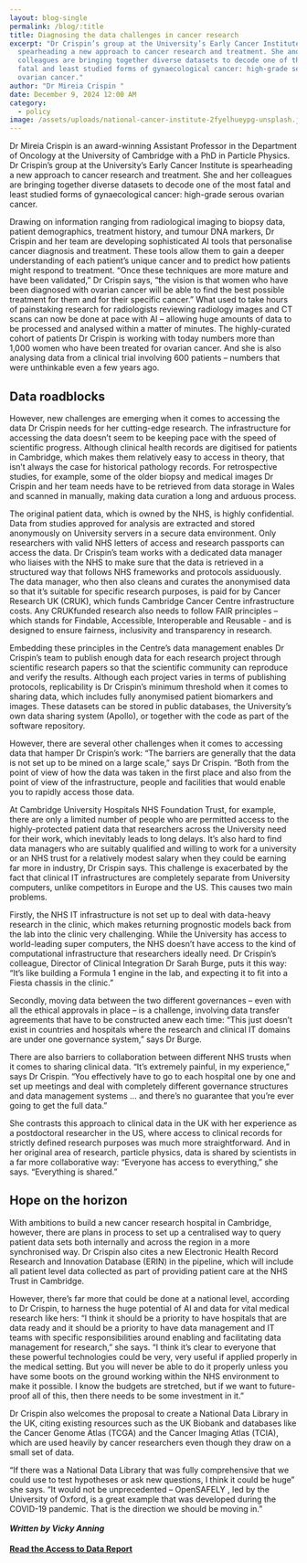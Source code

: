 ```yaml
---
layout: blog-single
permalink: /blog/:title
title: Diagnosing the data challenges in cancer research
excerpt: "Dr Crispin’s group at the University’s Early Cancer Institute is
  spearheading a new approach to cancer research and treatment. She and her
  colleagues are bringing together diverse datasets to decode one of the most
  fatal and least studied forms of gynaecological cancer: high-grade serous
  ovarian cancer."
author: "Dr Mireia Crispin "
date: December 9, 2024 12:00 AM
category:
  - policy
image: /assets/uploads/national-cancer-institute-2fyelhueypg-unsplash.jpg
---
```

Dr Mireia Crispin is an award-winning Assistant Professor in the Department of Oncology at the University of Cambridge with a PhD in Particle Physics. Dr Crispin’s group at the University’s Early Cancer Institute is spearheading a new approach to cancer research and treatment. She and her colleagues are bringing together diverse datasets to decode one of the most fatal and least studied forms of gynaecological cancer: high-grade serous ovarian cancer. 

Drawing on information ranging from radiological imaging to biopsy data, patient demographics, treatment history, and tumour DNA markers, Dr Crispin and her team are developing sophisticated AI tools that personalise cancer diagnosis and treatment. These tools allow them to gain a deeper understanding of each patient’s unique cancer and to predict how patients might respond to treatment. “Once these techniques are more mature and have been validated,” Dr Crispin says, “the vision is that women who have been diagnosed with ovarian cancer will be able to find the best possible treatment for them and for their specific cancer.” What used to take hours of painstaking research for radiologists reviewing radiology images and CT scans can now be done at pace with AI – allowing huge amounts of data to be processed and analysed within a matter of minutes. The highly-curated cohort of patients Dr Crispin is working with today numbers more than 1,000 women who have been treated for ovarian cancer. And she is also analysing data from a clinical trial involving 600 patients – numbers that were unthinkable even a few years ago.

## Data roadblocks

However, new challenges are emerging when it comes to accessing the data Dr Crispin needs for her cutting-edge research. The infrastructure for accessing the data doesn’t seem to be keeping pace with the speed of scientific progress. Although clinical health records are digitised for patients in Cambridge, which makes them relatively easy to access in theory, that isn’t always the case for historical pathology records. For retrospective studies, for example, some of the older biopsy and medical images Dr Crispin and her team needs have to be retrieved from data storage in Wales and scanned in manually, making data curation a long and arduous process. 

The original patient data, which is owned by the NHS, is highly confidential. Data from studies approved for analysis are extracted and stored anonymously on University servers in a secure data environment. Only researchers with valid NHS letters of access and research passports can access the data. Dr Crispin’s team works with a dedicated data manager who liaises with the NHS to make sure that the data is retrieved in a structured way that follows NHS frameworks and protocols assiduously. The data manager, who then also cleans and curates the anonymised data so that it’s suitable for specific research purposes, is paid for by Cancer Research UK (CRUK), which funds Cambridge Cancer Centre infrastructure costs. Any CRUKfunded research also needs to follow FAIR principles – which stands for Findable, Accessible, Interoperable and Reusable - and is designed to ensure fairness, inclusivity and transparency in research. 

Embedding these principles in the Centre’s data management enables Dr Crispin’s team to publish enough data for each research project through scientific research papers so that the scientific community can reproduce and verify the results. Although each project varies in terms of publishing protocols, replicability is Dr Crispin’s minimum threshold when it comes to sharing data, which includes fully anonymised patient biomarkers and images. These datasets can be stored in public databases, the University’s own data sharing system (Apollo), or together with the code as part of the software repository. 

However, there are several other challenges when it comes to accessing data that hamper Dr Crispin’s work: “The barriers are generally that the data is not set up to be mined on a large scale,” says Dr Crispin. “Both from the point of view of how the data was taken in the first place and also from the point of view of the infrastructure, people and facilities that would enable you to rapidly access those data.

At Cambridge University Hospitals NHS Foundation Trust, for example, there are only a limited number of people who are permitted access to the highly-protected patient data that researchers across the University need for their work, which inevitably leads to long delays. It’s also hard to find data managers who are suitably qualified and willing to work for a university or an NHS trust for a relatively modest salary when they could be earning far more in industry, Dr Crispin says. This challenge is exacerbated by the fact that clinical IT infrastructures are completely separate from University computers, unlike competitors in Europe and the US. This causes two main problems. 

Firstly, the NHS IT infrastructure is not set up to deal with data-heavy research in the clinic, which makes returning prognostic models back from the lab into the clinic very challenging. While the University has access to world-leading super computers, the NHS doesn’t have access to the kind of computational infrastructure that researchers ideally need. Dr Crispin’s colleague, Director of Clinical Integration Dr Sarah Burge, puts it this way: “It’s like building a Formula 1 engine in the lab, and expecting it to fit into a Fiesta chassis in the clinic.” 

Secondly, moving data between the two different governances – even with all the ethical approvals in place – is a challenge, involving data transfer agreements that have to be constructed anew each time: “This just doesn’t exist in countries and hospitals where the research and clinical IT domains are under one governance system,” says Dr Burge. 

There are also barriers to collaboration between different NHS trusts when it comes to sharing clinical data. “It’s extremely painful, in my experience,” says Dr Crispin. “You effectively have to go to each hospital one by one and set up meetings and deal with completely different governance structures and data management systems … and there’s no guarantee that you’re ever going to get the full data.” 

She contrasts this approach to clinical data in the UK with her experience as a postdoctoral researcher in the US, where access to clinical records for strictly defined research purposes was much more straightforward. And in her original area of research, particle physics, data is shared by scientists in a far more collaborative way: “Everyone has access to everything,” she says. “Everything is shared.”

## Hope on the horizon

With ambitions to build a new cancer research hospital in Cambridge, however, there are plans in process to set up a centralised way to query patient data sets both internally and across the region in a more synchronised way. Dr Crispin also cites a new Electronic Health Record Research and Innovation Database (ERIN) in the pipeline, which will include all patient level data collected as part of providing patient care at the NHS Trust in Cambridge.

However, there’s far more that could be done at a national level, according to Dr Crispin, to harness the huge potential of AI and data for vital medical research like hers: “I think it should be a priority to have hospitals that are data ready and it should be a priority to have data management and IT teams with specific responsibilities around enabling and facilitating data management for research,” she says. “I think it’s clear to everyone that these powerful technologies could be very, very useful if applied properly in the medical setting. But you will never be able to do it properly unless you have some boots on the ground working within the NHS environment to make it possible. I know the budgets are stretched, but if we want to future-proof all of this, then there needs to be some investment in it.” 

Dr Crispin also welcomes the proposal to create a National Data Library in the UK, citing existing resources such as the UK Biobank and databases like the Cancer Genome Atlas (TCGA) and the Cancer Imaging Atlas (TCIA), which are used heavily by cancer researchers even though they draw on a small set of data. 

“If there was a National Data Library that was fully comprehensive that we could use to test hypotheses or ask new questions, I think it could be huge” she says. “It would not be unprecedented – OpenSAFELY , led by the University of Oxford, is a great example that was developed during the COVID-19 pandemic. That is the direction we should be moving in.”\
\
***W﻿ritten by Vicky Anning***

#### **[R﻿ead the Access to Data Report](https://ai.cam.ac.uk/assets/uploads/ai-cam-access-to-data-case-studies.pdf)**